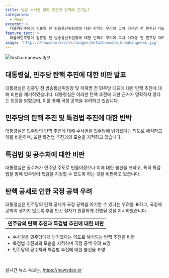 ```yaml
---
title: 남발 수사권 달라 용산의 탄핵에 근거는?
categories:
  - News
excerpt: >
  더불어민주당이 김홍일 전 방송통신위원장에 대한 탄핵이 무이에 그쳐 이재명 전 민주당 대표 수사 검사 탄핵 추진에 대해 대통령실은 근거 없다고 일축했다. 또한, 민주당이 당 대표 지키기용 수사로 무마시키기 위해 검사 탄핵을 통해 검찰을 압박하고 있다는 것으로, 대통령실은 민주당의 이러한 탄핵 공세가 결국 국정 공백을 야기하는 요소가 되고 있음을 지적했다.
feature_text: >
  더불어민주당이 김홍일 전 방송통신위원장에 대한 탄핵이 무이에 그쳐 이재명 전 민주당 대표 수사 검사 탄핵 추진에 대해 대통령실은 근거 없다고 일축했다. 또한, 민주당이 당 대표 지키기용 수사로 무마시키기 위해 검사 탄핵을 통해 검찰을 압박하고 있다는 것으로, 대통령실은 민주당의 이러한 탄핵 공세가 결국 국정 공백을 야기하는 요소가 되고 있음을 지적했다.
image: 'https://newsdao.kr/res/images/meta/newsdao_breakingnews.jpg'
---
```


<p><img src="https://newsdao.kr/res/images/meta/newsdao_breakingnews.jpg" alt="firstkoreanews 속보" /></p>

<h2 data-ke-size="size26">대통령실, 민주당 탄핵 추진에 대한 비판 발표</h2>

<p data-ke-size="size16">대통령실은 김홍일 전 방송통신위원장 및 이재명 전 민주당 대표에 대한 탄핵 추진에 대해 비판을 제기하였습니다. 대통령실은 이러한 탄핵 추진에 대한 근거가 명확하지 않다는 입장을 밝혔으며, 이를 통해 국정 공백을 우려하고 있습니다.</p>

<h2 data-ke-size="size26">민주당의 탄핵 추진 및 특검법 추진에 대한 반박</h2>

<p data-ke-size="size16">대통령실은 민주당의 탄핵 추진에 대해 수사권을 민주당에 넘기겠다는 의도로 해석하고 이를 비판하며, 또한 특검법 추진과의 모순을 지적하고 있습니다.</p>

<h2 data-ke-size="size26">특검법 및 공수처에 대한 비판</h2>

<p data-ke-size="size16">대통령실은 공수처가 민주당 주도로 만들어졌으나 이에 대한 불신을 표하고, 특히 특검법을 통해 민주당이 특검을 지정할 수 있도록 하는 것을 비판하고 있습니다.</p>

<h2 data-ke-size="size26">탄핵 공세로 인한 국정 공백 우려</h2>

<p data-ke-size="size16">대통령실은 민주당의 탄핵 공세가 국정 공백을 야기할 수 있다는 우려를 표하고, 국정에 공백이 생기지 않도록 후임 인선 절차가 원활하게 진행될 것을 지시하였습니다.</p>

<table>
    <tr>
        <td style="text-align: center; height: 17px;"><b>민주당의 탄핵 추진과 특검법 추진에 대한 비판</b></td>
    </tr>
</table>

<ul>
    <li>수사권을 민주당에게 넘기겠다는 의도로 해석되는 탄핵 추진을 비판</li>
    <li>특검법 추진과의 모순을 지적하며 국정 공백 우려 표명</li>
    <li>민주당의 공수처와 특검법 추진에 대한 불신을 표명</li>
</ul>

<p data-ke-size="size16">&nbsp;</p>
실시간 뉴스 속보는, <a href="https://newsdao.kr" rel="dofollow">https://newsdao.kr</a>


